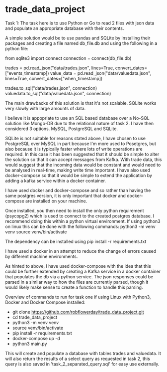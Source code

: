 # trade_data_project

Task 1:
The task here is to use Python or Go to read 2 files with json data and
populate an appropriate database with their contents. 

A simple solution would be to use pandas and SQLite by installing
their packages and creating a file named db_file.db and using the
following in a python file:

from sqlite3 import connect
connection = connect(db_file.db)

trades = pd.read_json("data/trades.json", lines=True, convert_dates=["events_timestamp])
value_data = pd.read_json("data/valuedata.json", lines=True, convert_dates=["when_timestamp])

trades.to_sql("data/trades.json", connection)
valuedata.to_sql("data/valuedata.json", connection)

The main drawbacks of this solution is that it's not scalable. SQLite
works very slowly with large amounts of data.

I believe it is appopriate to use an SQL based database over a No-SQL
solution like Mongo-DB due to the relational nature of task 2. I have
then considered 3 options. MySQL, PostgreSQL and SQLite.

SQLite is not suitable for reasons stated above, I have chosen to use
PostgreSQL over MySQL in part because I'm more used to Posetgres, but
also because it is typically faster where lots of write operations
are required. In this case it has been suggested that it should be
simple to alter the solution so that it can accept messages from Kafka.
With trade data, this would suggest that the incoming data would be
constant and would need to be analysed in real-time, making write time
important. I have also used docker-compose so that it would be simple
to extend the application by adding a kafka service within a docker
container.

I have used docker and docker-compose and so rather than having the
same postgres version, it is only important that docker and
docker-compose are installed on your machine.

Once installed, you then need to install the only python requirement
(psycopg2) which is used to connect to the created postgres database.
I recommend doing this within a python virtual environment. If using
python3 on linux this can be done with the following commands:
python3 -m venv venv
source venv/bin/activate

The dependency can be installed using pip install -r requirements.txt

I have used a docker in an attempt to reduce the change of errors
caused by different machine environments.

As hinted to above, I have used docker-compose with the idea that
this could be further extended by creating a Kafka service in a docker
container that populates the db via a python service. The json
responses could be parsed in a similar way to how the files are 
currently parsed, though it would likely make sense to create a
function to handle this parsing.

Overview of commands to run for task one if using Linux with Python3,
Docker and Docker Compose installed:

- git clone https://github.com/robflowerday/trade_data_project.git
- cd trade_data_project
- python3 -m venv venv
- source venv/bin/activate
- pip install -r requirements.txt
- docker-compose up -d
- python3 main.py

This will create and populate a database with tables trades and
valuedata. It will also return the results of a select query as
requested in task 2, this query is also saved in
'task_2_separated_query.sql' for easy use externally.
